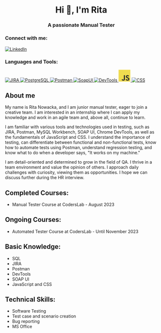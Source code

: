 <h1 align="center">Hi 👋, I'm Rita</h1>
<h3 align="center">A passionate Manual Tester</h3>

<h3 align="left">Connect with me:</h3>
<p align="left">
<a href="https://www.linkedin.com/in/rita-nowacka/" target="blank"><img align="center" src="https://www.svgrepo.com/show/81143/linkedin.svg" alt="LinkedIn" heigh="30px" width="40px"/></a>
</p>

<h3 align="left">Languages and Tools:</h3>
<p align="left"> 
  <a href="https://www.atlassian.com/software/jira" target="_blank"> <img src="https://www.vectorlogo.zone/logos/atlassian_jira/atlassian_jira-icon.svg" alt="JIRA" width="40" height="40"/> </a> 
  <a href="https://www.postgresql.org.pl" target="_blank"> <img src="https://www.vectorlogo.zone/logos/postgresql/postgresql-icon.svg" alt="PostgreSQL" width="40" height="40"/> </a> 
  <a href="https://www.postman.com" target="_blank"> <img src="https://www.svgrepo.com/show/354202/postman-icon.svg" alt="Postman" width="40" height="40"/> </a> 
    <a href="https://www.soapui.org/" target="_blank"> <img src="https://www.soapui.org/smartbearbrand/media/images/home/soapui-icon.svg" alt="SoapUI" width="40" height="40"/> </a> 
  <a href="https://developer.chrome.com/docs/devtools" target="_blank"> <img src="https://www.svgrepo.com/show/378786/chrome-devtools.svg" alt="DevTools" width="40" height="40"/> </a> 
  <a href="https://developer.mozilla.org/en-US/docs/Web/JavaScript" target="_blank"> <img src="https://raw.githubusercontent.com/devicons/devicon/master/icons/javascript/javascript-original.svg" alt="javascript" width="40" height="40"/> </a> 
  <a href="https://www.w3schools.com/css/" target="_blank"> <img src="https://upload.wikimedia.org/wikipedia/commons/thumb/6/62/CSS3_logo.svg/512px-CSS3_logo.svg.png?20210705212817" alt="CSS" width="40" height="40"/> </a> 
</p>

## About me
My name is Rita Nowacka, and I am junior manual tester, eager to join a creative team. I am interested in an internship where I can apply my knowledge and work in an agile team and, above all, continue to learn.

I am familiar with various tools and technologies used in testing, such as JIRA, Postman, MySQL Workbench, SOAP UI, Chrome DevTools, as well as the fundamentals of JavaScript and CSS. I understand the importance of testing, can differentiate between functional and non-functional tests, know how to automate tests using Postman, understand regression testing, and know what to do when a developer says, "It works on my machine."

I am detail-oriented and determined to grow in the field of QA. I thrive in a team environment and value the opinion of others. I approach daily challenges with curiosity, viewing them as opportunities. I hope we can discuss further during the HR interview.

## Completed Courses:
- Manual Tester Course at CodersLab - August 2023

## Ongoing Courses:
- Automated Tester Course at CodersLab - Until November 2023

## Basic Knowledge:
- SQL
- JIRA
- Postman
- DevTools
- SOAP UI
- JavaScript and CSS

## Technical Skills:
- Software Testing
- Test case and scenario creation
- Bug reporting
- MS Office
